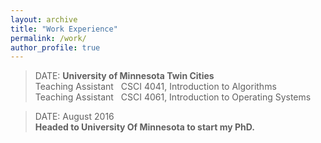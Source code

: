 ```yaml
---
layout: archive
title: "Work Experience"
permalink: /work/
author_profile: true
---
```

>DATE:
> **University of Minnesota Twin Cities**   <br/>
> Teaching Assistant &nbsp; CSCI 4041, Introduction to Algorithms &nbsp;  <br/>
> Teaching Assistant &nbsp; CSCI 4061, Introduction to Operating Systems <br/>


>DATE: August 2016  <br/>
> **Headed to University Of Minnesota to start my PhD.** <br/>

